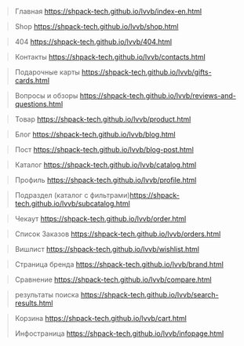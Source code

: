 > Главная https://shpack-tech.github.io/lvvb/index-en.html

> Shop https://shpack-tech.github.io/lvvb/shop.html

> 404 https://shpack-tech.github.io/lvvb/404.html

> Контакты https://shpack-tech.github.io/lvvb/contacts.html

> Подарочные карты https://shpack-tech.github.io/lvvb/gifts-cards.html

> Вопросы и обзоры https://shpack-tech.github.io/lvvb/reviews-and-questions.html

> Товар https://shpack-tech.github.io/lvvb/product.html

> Блог https://shpack-tech.github.io/lvvb/blog.html

> Пост https://shpack-tech.github.io/lvvb/blog-post.html

> Каталог https://shpack-tech.github.io/lvvb/catalog.html

> Профиль https://shpack-tech.github.io/lvvb/profile.html

> Подраздел (каталог с фильтрами)https://shpack-tech.github.io/lvvb/subcatalog.html

> Чекаут https://shpack-tech.github.io/lvvb/order.html

> Список Заказов https://shpack-tech.github.io/lvvb/orders.html

> Вишлист https://shpack-tech.github.io/lvvb/wishlist.html

> Страница бренда https://shpack-tech.github.io/lvvb/brand.html

> Сравнение https://shpack-tech.github.io/lvvb/compare.html

> результаты поиска https://shpack-tech.github.io/lvvb/search-results.html

> Корзина https://shpack-tech.github.io/lvvb/cart.html
>
> Инфостраница https://shpack-tech.github.io/lvvb/infopage.html
